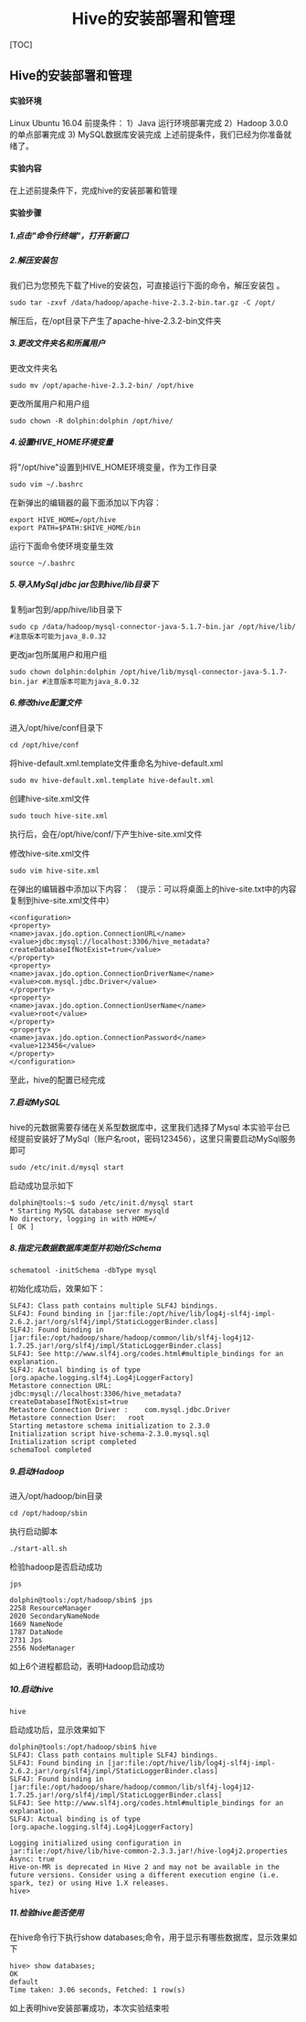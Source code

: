 <center><h1>Hive的安装部署和管理</h1></center>
[TOC]

## Hive的安装部署和管理

#### 实验环境

Linux Ubuntu 16.04
前提条件：
1）Java 运行环境部署完成
2）Hadoop 3.0.0 的单点部署完成
3) MySQL数据库安装完成
上述前提条件，我们已经为你准备就绪了。

#### 实验内容

在上述前提条件下，完成hive的安装部署和管理

#### 实验步骤

##### 1.点击"命令行终端"，打开新窗口

##### 2.解压安装包

我们已为您预先下载了Hive的安装包，可直接运行下面的命令，解压安装包 。

`sudo tar -zxvf /data/hadoop/apache-hive-2.3.2-bin.tar.gz -C /opt/`

解压后，在/opt目录下产生了apache-hive-2.3.2-bin文件夹

##### 3.更改文件夹名和所属用户

更改文件夹名

`sudo mv /opt/apache-hive-2.3.2-bin/ /opt/hive`

更改所属用户和用户组

`sudo chown -R dolphin:dolphin /opt/hive/`

##### 4.设置HIVE_HOME环境变量

将"/opt/hive"设置到HIVE_HOME环境变量，作为工作目录

`sudo vim ~/.bashrc`

在新弹出的编辑器的最下面添加以下内容：

```
export HIVE_HOME=/opt/hive
export PATH=$PATH:$HIVE_HOME/bin
```

运行下面命令使环境变量生效

`source ~/.bashrc`

##### 5.导入MySql jdbc jar包到hive/lib目录下

复制jar包到/app/hive/lib目录下

`sudo cp /data/hadoop/mysql-connector-java-5.1.7-bin.jar /opt/hive/lib/ #注意版本可能为java_8.0.32`

更改jar包所属用户和用户组

`sudo chown dolphin:dolphin /opt/hive/lib/mysql-connector-java-5.1.7-bin.jar #注意版本可能为java_8.0.32`

##### 6.修改hive配置文件

进入/opt/hive/conf目录下

`cd /opt/hive/conf`

将hive-default.xml.template文件重命名为hive-default.xml

`sudo mv hive-default.xml.template hive-default.xml`

创建hive-site.xml文件

`sudo touch hive-site.xml`

执行后，会在/opt/hive/conf/下产生hive-site.xml文件

修改hive-site.xml文件

`sudo vim hive-site.xml`

在弹出的编辑器中添加以下内容：
（提示：可以将桌面上的hive-site.txt中的内容复制到hive-site.xml文件中）

```
<configuration>
<property>
<name>javax.jdo.option.ConnectionURL</name>
<value>jdbc:mysql://localhost:3306/hive_metadata?createDatabaseIfNotExist=true</value>
</property>
<property>
<name>javax.jdo.option.ConnectionDriverName</name>
<value>com.mysql.jdbc.Driver</value>
</property>
<property>
<name>javax.jdo.option.ConnectionUserName</name>
<value>root</value>
</property>
<property>
<name>javax.jdo.option.ConnectionPassword</name>
<value>123456</value>
</property>
</configuration>
```



至此，hive的配置已经完成

##### 7.启动MySQL

hive的元数据需要存储在关系型数据库中，这里我们选择了Mysql
本实验平台已经提前安装好了MySql（账户名root，密码123456），这里只需要启动MySql服务即可

`sudo /etc/init.d/mysql start`

启动成功显示如下

```
dolphin@tools:~$ sudo /etc/init.d/mysql start
* Starting MySQL database server mysqld
No directory, logging in with HOME=/
[ OK ]
```



##### 8.指定元数据数据库类型并初始化Schema

`schematool -initSchema -dbType mysql`

初始化成功后，效果如下：

```dolphin@tools:/opt/hive/conf$ schematool -initSchema -dbType mysql
SLF4J: Class path contains multiple SLF4J bindings.
SLF4J: Found binding in [jar:file:/opt/hive/lib/log4j-slf4j-impl-2.6.2.jar!/org/slf4j/impl/StaticLoggerBinder.class]
SLF4J: Found binding in [jar:file:/opt/hadoop/share/hadoop/common/lib/slf4j-log4j12-1.7.25.jar!/org/slf4j/impl/StaticLoggerBinder.class]
SLF4J: See http://www.slf4j.org/codes.html#multiple_bindings for an explanation.
SLF4J: Actual binding is of type [org.apache.logging.slf4j.Log4jLoggerFactory]
Metastore connection URL:    jdbc:mysql://localhost:3306/hive_metadata?createDatabaseIfNotExist=true
Metastore Connection Driver :    com.mysql.jdbc.Driver
Metastore connection User:   root
Starting metastore schema initialization to 2.3.0
Initialization script hive-schema-2.3.0.mysql.sql
Initialization script completed
schemaTool completed
```

##### 9.启动Hadoop

进入/opt/hadoop/bin目录

`cd /opt/hadoop/sbin`

执行启动脚本

`./start-all.sh`

检验hadoop是否启动成功

`jps`

```
dolphin@tools:/opt/hadoop/sbin$ jps
2258 ResourceManager
2020 SecondaryNameNode
1669 NameNode
1787 DataNode
2731 Jps
2556 NodeManager
```

如上6个进程都启动，表明Hadoop启动成功

##### 10.启动hive

`hive`

启动成功后，显示效果如下

```
dolphin@tools:/opt/hadoop/sbin$ hive
SLF4J: Class path contains multiple SLF4J bindings.
SLF4J: Found binding in [jar:file:/opt/hive/lib/log4j-slf4j-impl-2.6.2.jar!/org/slf4j/impl/StaticLoggerBinder.class]
SLF4J: Found binding in [jar:file:/opt/hadoop/share/hadoop/common/lib/slf4j-log4j12-1.7.25.jar!/org/slf4j/impl/StaticLoggerBinder.class]
SLF4J: See http://www.slf4j.org/codes.html#multiple_bindings for an explanation.
SLF4J: Actual binding is of type [org.apache.logging.slf4j.Log4jLoggerFactory]
 
Logging initialized using configuration in jar:file:/opt/hive/lib/hive-common-2.3.3.jar!/hive-log4j2.properties Async: true
Hive-on-MR is deprecated in Hive 2 and may not be available in the future versions. Consider using a different execution engine (i.e. spark, tez) or using Hive 1.X releases.
hive>
```

##### 11.检验hive能否使用

在hive命令行下执行show databases;命令，用于显示有哪些数据库，显示效果如下

```
hive> show databases;
OK
default
Time taken: 3.06 seconds, Fetched: 1 row(s)
```

如上表明hive安装部署成功，本次实验结束啦

